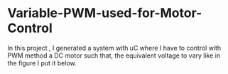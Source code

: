 # Variable-PWM-used-for-Motor-Control

In this project , I generated a system with uC where I have to control with PWM method a DC motor such that, the equivalent voltage to vary like in the figure I put it below.

